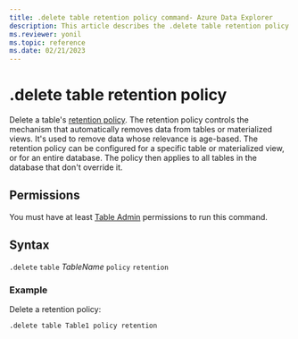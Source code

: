 ```yaml
---
title: .delete table retention policy command- Azure Data Explorer
description: This article describes the .delete table retention policy command in Azure Data Explorer.
ms.reviewer: yonil
ms.topic: reference
ms.date: 02/21/2023
---
```

# .delete table retention policy

Delete a table's [retention policy](retentionpolicy.md). The retention policy controls the mechanism that automatically removes data from tables or materialized views. It's used to remove data whose relevance is age-based. The retention policy can be configured for a specific table or materialized view, or for an entire database. The policy then applies to all tables in the database that don't override it.

## Permissions

You must have at least [Table Admin](access-control/role-based-access-control.md) permissions to run this command.

## Syntax

`.delete` `table` *TableName* `policy` `retention` 

### Example

Delete a retention policy:

```kusto
.delete table Table1 policy retention
```
